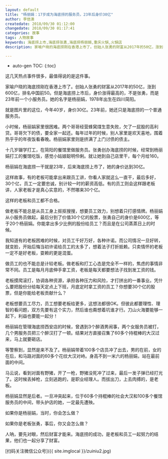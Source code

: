```yaml
---
layout: default
title: "杨丽娟：17岁成为海底捞的服务员，23年后身价30亿"
author: 李佶澳
createdate: 2018/09/30 01:12:00
changedate: 2018/09/30 01:17:41
categories: 故事
tags: 人物故事
keywords: 海底捞上市,海底捞张勇,海底捞杨丽娟,重庆火锅,火锅店
description: 家喻户晓的海底捞刚在香港上市了。创始人张勇的财富从2017年的50亿，涨到600亿，排名中国前50。但是海底捞上市后，身价涨得最高的，不是张勇，而是23年前一个小服务员。她的名字是杨丽娟

---
```


* auto-gen TOC:
{:toc}

这几天热点事件很多，最值得说的是这件事。


家喻户晓的海底捞刚在香港上市了。创始人张勇的财富从2017年的50亿，涨到600亿，排名中国前50。但是海底捞上市后，身价涨得最高的，不是张勇，而是23年前一个小服务员。她的名字是杨丽娟，1978年出生在四川简阳。



就是图片里的这位，今年40岁，身价30亿。23年前，她还只是海底捞的一个普通服务员。


小时候，杨丽娟家里很困难。两个哥哥经营蜂窝煤生意失败，欠了一屁股的高利贷。哥哥欠下的债，要全家一起还。每年过年的时候，别人家里是欢天喜地，围着热乎乎的年夜饭看春晚。杨丽娟家里则是挤满了上门讨债的债主。


十几岁辍学打工，在简阳的餐馆里做服务员。张勇创办海底捞的时候，经常到杨丽娟打工的餐馆吃饭，感觉小姑娘聪明伶俐。就让她到自己店里干，每个月给160。


杨丽娟在海底捞一干就是23年，后来海底捞上市了，她的身价达到30亿。


这样故事，有的老板可能拿出来跟员工讲，你看人家就这么一直干，最后多好，30个亿，员工一定要忠诚，别计较一时的薪资高低。有的员工则会这样跟老板讲，人家老板才是真心实意的，不然哪来30个亿。


这样的老板和员工都不合格。


做老板不能总是从员工身上抠抠搜搜，想要员工效力，别想着只打感情牌。杨丽娟从小服务员做起，最后分到了价值30个亿的股票，张勇自己的身价是600亿，等于20个杨丽娟。你能拿出多少比例的股份给员工？而且是在公司蒸蒸日上的时候。


我知道有的老板困难的时候，对员工千好万好，各种许诺。而公司情况一旦好转，就变脸，开始后悔当初许诺给员工的太多了，想着法子打折抵赖。只卖情怀的老板一定不是好老板，耍赖的更是混蛋。


做员工的也不能总是计较老板。做老板和打工心态是完全不一样的，焦虑的事情非常不同。员工是每月月底伸手拿工资，老板是每天都要想法子找到发工资的钱。


老板摸爬滚打，协调各种资源，承担各种压力和风险，才打拼出的一番事业。凭什么要把股份分给每天定点上下班，月底定时拿工资的员工？你想要30个亿的股票，但是你能给老板贡献什么？


老板想要员工尽力，员工想要老板给更多，这想法都很OK。但彼此都要理性、理智的看问题，双方先要有这个实力，然后谁也甭想着坑谁才行。刀山火海要能够一起下，利益也要能一起分！


杨丽娟在管理海底捞西安店的时候，曾遇到3个醉酒男闹事，两个女服务员被打，几个男服务员把三个醉汉打了一顿。结果对方直接召集了60多个持棍棒的大汉过来，马上就要砸店。


等警察到，显然是来不及了。杨丽娟带着100多个店员冲了出去，男的在前，女的在后，和马路对面的60多个花纹大汉对峙。身高不到一米六的杨丽娟，站在最前面的中间。


马云说，看到对面有野猪，开了一枪，野猪没死冲了过来，最后一发子弹已经打光了。这时候丢掉枪，立刻逃跑的，是职业经理人。而拔出刀，上去肉搏的，是老板。


杨丽娟显然是后者。一旦冲突起来，位于60多个持棍棒的社会大汉和100多个餐馆服务员的中间，带头护店的她，一定最先遭殃。


如果你是杨丽娟，当时，你会怎么做？

如果你是老板张勇，事后，你又会怎么做？


人呐，要先对眼，然后财富才能来。海底捞的成功，是老板和员工一起努力的结果，他们也一起分享了财富。

[扫码关注微信公众号]({{ site.imglocal }}/zuiniu2.jpg)
